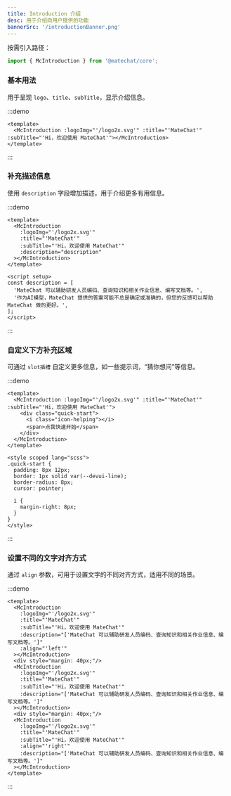 ```yaml
---
title: Introduction 介绍
desc: 用于介绍向用户提供的功能
bannerSrc: '/introductionBanner.png'
---
```


按需引入路径：

```ts
import { McIntroduction } from '@matechat/core';
```

### 基本用法

用于呈现 `logo`、`title`、`subTitle`，显示介绍信息。

:::demo

```vue
<template>
  <McIntroduction :logoImg="'/logo2x.svg'" :title="'MateChat'" :subTitle="'Hi，欢迎使用 MateChat'"></McIntroduction>
</template>
```

:::

### 补充描述信息

使用 `description` 字段增加描述，用于介绍更多有用信息。

:::demo

```vue
<template>
  <McIntroduction
    :logoImg="'/logo2x.svg'"
    :title="'MateChat'"
    :subTitle="'Hi，欢迎使用 MateChat'"
    :description="description"
  ></McIntroduction>
</template>

<script setup>
const description = [
  'MateChat 可以辅助研发人员编码、查询知识和相关作业信息、编写文档等。',
  '作为AI模型，MateChat 提供的答案可能不总是确定或准确的，但您的反馈可以帮助 MateChat 做的更好。',
];
</script>
```

:::

### 自定义下方补充区域

可通过 `slot插槽` 自定义更多信息，如一些提示词，“猜你想问”等信息。

:::demo

```vue
<template>
  <McIntroduction :logoImg="'/logo2x.svg'" :title="'MateChat'" :subTitle="'Hi，欢迎使用 MateChat'">
    <div class="quick-start">
      <i class="icon-helping"></i>
      <span>点我快速开始</span>
    </div>
  </McIntroduction>
</template>

<style scoped lang="scss">
.quick-start {
  padding: 8px 12px;
  border: 1px solid var(--devui-line);
  border-radius: 8px;
  cursor: pointer;

  i {
    margin-right: 8px;
  }
}
</style>
```
:::

### 设置不同的文字对齐方式

通过 `align` 参数，可用于设置文字的不同对齐方式，适用不同的场景。

:::demo

```vue
<template>
  <McIntroduction
    :logoImg="'/logo2x.svg'"
    :title="'MateChat'"
    :subTitle="'Hi，欢迎使用 MateChat'"
    :description="['MateChat 可以辅助研发人员编码、查询知识和相关作业信息、编写文档等。']"
    :align="'left'"
  ></McIntroduction>
  <div style="margin: 40px;"/>
  <McIntroduction
    :logoImg="'/logo2x.svg'"
    :title="'MateChat'"
    :subTitle="'Hi，欢迎使用 MateChat'"
    :description="['MateChat 可以辅助研发人员编码、查询知识和相关作业信息、编写文档等。']"
  ></McIntroduction>
  <div style="margin: 40px;"/>
  <McIntroduction
    :logoImg="'/logo2x.svg'"
    :title="'MateChat'"
    :subTitle="'Hi，欢迎使用 MateChat'"
    :align="'right'"
    :description="['MateChat 可以辅助研发人员编码、查询知识和相关作业信息、编写文档等。']"
  ></McIntroduction>
</template>
```

:::

